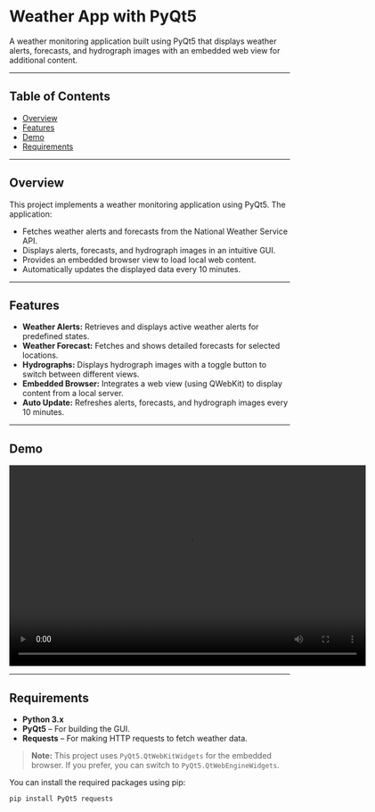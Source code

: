 # Weather App with PyQt5

A weather monitoring application built using PyQt5 that displays weather alerts, forecasts, and hydrograph images with an embedded web view for additional content.


---

## Table of Contents
- [Overview](#overview)
- [Features](#features)
- [Demo](#demo)
- [Requirements](#requirements)


---

## Overview
This project implements a weather monitoring application using PyQt5. The application:
- Fetches weather alerts and forecasts from the National Weather Service API.
- Displays alerts, forecasts, and hydrograph images in an intuitive GUI.
- Provides an embedded browser view to load local web content.
- Automatically updates the displayed data every 10 minutes.

---

## Features
- **Weather Alerts:** Retrieves and displays active weather alerts for predefined states.
- **Weather Forecast:** Fetches and shows detailed forecasts for selected locations.
- **Hydrographs:** Displays hydrograph images with a toggle button to switch between different views.
- **Embedded Browser:** Integrates a web view (using QWebKit) to display content from a local server.
- **Auto Update:** Refreshes alerts, forecasts, and hydrograph images every 10 minutes.

---

## Demo
<video src="demo_video.mp4" controls width="640" height="360">
</video>

---

## Requirements
- **Python 3.x**
- **PyQt5** – For building the GUI.
- **Requests** – For making HTTP requests to fetch weather data.

> **Note:** This project uses `PyQt5.QtWebKitWidgets` for the embedded browser. If you prefer, you can switch to `PyQt5.QtWebEngineWidgets`.

You can install the required packages using pip:
```bash
pip install PyQt5 requests
